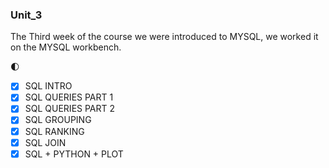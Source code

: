 ### Unit_3

The Third week of the course we were introduced to MYSQL, we worked it on the MYSQL workbench. 

:first_quarter_moon:

- [X] SQL INTRO
- [X] SQL QUERIES PART 1
- [X] SQL QUERIES PART 2
- [X] SQL GROUPING
- [X] SQL RANKING
- [X] SQL JOIN
- [X] SQL + PYTHON + PLOT

